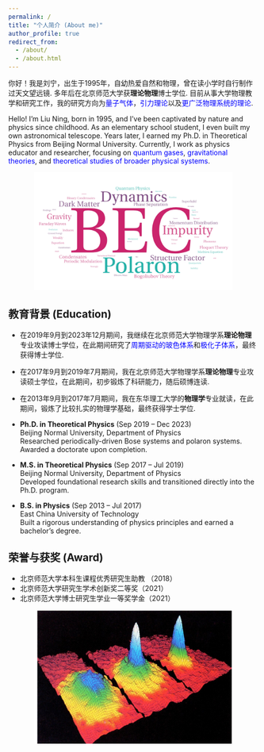 ```yaml
---
permalink: /
title: "个人简介 (About me)"
author_profile: true
redirect_from: 
  - /about/
  - /about.html
---
```



你好！我是刘宁，出生于1995年，自幼热爱自然和物理，曾在读小学时自行制作过天文望远镜. 多年后在北京师范大学获**理论物理**博士学位. 目前从事大学物理教学和研究工作，我的研究方向为<font color=Blue>量子气体</font>，<font color=Blue>引力理论</font>以及<font color=Blue>更广泛物理系统的理论</font>.

Hello! I’m Liu Ning, born in 1995, and I’ve been captivated by nature and physics since childhood. As an elementary school student, I even built my own astronomical telescope. Years later, I earned my Ph.D. in Theoretical Physics from Beijing Normal University. Currently, I work as physics educator and researcher, focusing on <font color=Blue> quantum gases</font>, <font color=Blue>gravitational theories</font>, and <font color=Blue>theoretical studies of broader physical systems</font>. 

<div style="text-align: center;">
  <img src="/images/BEC.png" alt="Editing a markdown file for a talk" style="width: 400px; height: auto;">
</div>


教育背景 (Education)
------

* 在2019年9月到2023年12月期间，我继续在北京师范大学物理学系**理论物理**专业攻读博士学位，在此期间研究了<font color=Blue>周期驱动的玻色体系</font>和<font color=Blue>极化子体系</font>，最终获得博士学位.
* 在2017年9月到2019年7月期间，我在北京师范大学物理学系**理论物理**专业攻读硕士学位，在此期间，初步锻炼了科研能力，随后硕博连读.
* 在2013年9月到2017年7月期间，我在东华理工大学的**物理学**专业就读，在此期间，锻炼了比较扎实的物理学基础，最终获得学士学位.

* **Ph.D. in Theoretical Physics** (Sep 2019 – Dec 2023)  
  Beijing Normal University, Department of Physics  
  Researched periodically-driven Bose systems and polaron systems. Awarded a doctorate upon completion.  
* **M.S. in Theoretical Physics** (Sep 2017 – Jul 2019)  
  Beijing Normal University, Department of Physics  
  Developed foundational research skills and transitioned directly into the Ph.D. program. 
* **B.S. in Physics** (Sep 2013 – Jul 2017)  
  East China University of Technology  
  Built a rigorous understanding of physics principles and earned a bachelor’s degree. 

荣誉与获奖 (Award)
------
* 北京师范大学本科生课程优秀研究生助教 （2018）
* 北京师范大学研究生学术创新奖二等奖（2021）
* 北京师范大学博士研究生学业一等奖学金（2021）
  
<div style="text-align: center;">
  <img src="/images/obBEC.png" alt="Editing a markdown file for a talk" style="width: 400px; height: auto;">
</div>
